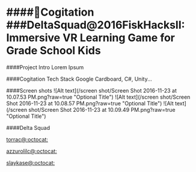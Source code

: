 ####:rocket:Cogitation
###DeltaSquad@2016FiskHacksII: Immersive VR Learning Game for Grade School Kids
======
####Project Intro
Lorem Ipsum

####Cogitation Tech Stack
Google Cardboard, C#, Unity...

####Screen shots
![Alt text](/screen shot/Screen Shot 2016-11-23 at 10.07.53 PM.png?raw=true "Optional Title")
![Alt text](/screen shot/Screen Shot 2016-11-23 at 10.08.57 PM.png?raw=true "Optional Title")
![Alt text](/screen shot/Screen Shot 2016-11-23 at 10.09.49 PM.png?raw=true "Optional Title")

####Delta Squad

[torrac@:octocat:](https://github.com/torrac)

[azzurolilc@:octocat:](https://github.com/azzurolilc)

[slaykase@:octocat:](https://github.com/slaykase)

